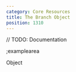 ```yaml
---
category: Core Resources
title: The Branch Object
position: 1310
---
```


// TODO: Documentation

;examplearea

Object